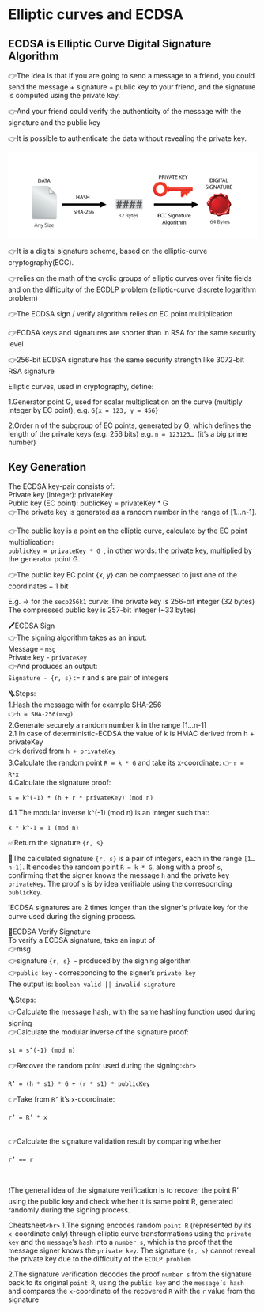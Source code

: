 # Elliptic curves and ECDSA

<h2>ECDSA is Elliptic Curve Digital Signature Algorithm </h2>

👉The idea is that if you are going to send a message to a friend, you could send the message + signature + public key to your friend, and the signature is computed using the private key.

👉And your friend could verify the authenticity of the message with the signature and the public key

👉It is possible to authenticate the data without revealing the private key.

![ECDSA](../images/EC%20and%20ECDSA/ECDSA.png)

👉It is a digital signature scheme, based on the elliptic-curve cryptography(ECC).

👉relies on the math of the cyclic groups of elliptic curves over finite fields and on the difficulty of the ECDLP problem (elliptic-curve discrete logarithm problem)

👉The ECDSA sign / verify algorithm relies on EC point multiplication

👉ECDSA keys and signatures are shorter than in RSA for the same security level

👉256-bit ECDSA signature has the same security strength like 3072-bit RSA signature

Elliptic curves, used in cryptography, define:

1.Generator point G, used for scalar multiplication on the curve (multiply integer by EC point), e.g. ``G{x = 123, y = 456}``

2.Order n of the subgroup of EC points, generated by G, which defines the length of the private keys (e.g. 256 bits) e.g. ``n = 123123… ``(it’s a big prime number)

<h2>Key Generation</h2>
The ECDSA key-pair consists of: <br>
Private key (integer): privateKey <br>
Public key (EC point): publicKey = privateKey * G
<br>
👉The private key is generated as a random number in the range of [1…n-1].

👉The public key is a point on the elliptic curve, calculate by the EC point multiplication: <br>
```publicKey = privateKey * G ```, in other words: the private key, multiplied by the generator point G.

👉The public key EC point {x, y} can be compressed to just one of the coordinates + 1 bit

E.g. -> for the ``secp256k1`` curve:
The private key is 256-bit integer (32 bytes)
The compressed public key is 257-bit integer (~33 bytes)

🖊️ECDSA Sign <br>
👉The signing algorithm takes as an input: <br>
Message - ``msg`` <br>
Private key - ``privateKey`` <br>
👉And produces an output: <br>
``Signature - {r, s}`` := r and s are pair of integers

🪜Steps: <br>
1.Hash the message with for example SHA-256 <br>
👉``h = SHA-256(msg)`` <br>
2.Generate securely a random number k in the range [1…n-1] <br>
2.1 In case of deterministic-ECDSA the value of k is HMAC derived from h + privateKey <br>
👉``k`` derived from ``h + privateKey`` <br>
3.Calculate the random point ``R = k * G`` and take its x-coordinate: 👉 ``r = R*x`` <br>
4.Calculate the signature proof: <br>

    s = k^(-1) * (h + r * privateKey) (mod n)

4.1 The modular inverse k^(-1) (mod n) is an integer such that:

    k * k^-1 = 1 (mod n)

✅Return the signature ``{r, s}``

📓The calculated signature ``{r, s}`` is a pair of integers, each in the range ``[1…n-1]``. It encodes the random point ``R = k * G``, along with a proof ``s``, confirming that the signer knows the message ``h`` and the private key ``privateKey``. The proof ``s`` is by idea verifiable using the corresponding ``publicKey``.

❕ECDSA signatures are 2 times longer than the signer's private key for the curve used during the signing process.

🔎ECDSA Verify Signature<br>
To verify a ECDSA signature, take an input of <br>
👉msg<br>
👉signature ``{r, s} ``- produced by the signing algorithm<br>
👉``public key`` - corresponding to the signer’s ```private key```<br>
The output is: ``boolean valid || invalid signature``

🪜Steps:<br>
👉Calculate the message hash, with the same hashing function used during signing<br>
👉Calculate the modular inverse of the signature proof:

    s1 = s^(-1) (mod n)

👉Recover the random point used during the signing:`<br>`

    R’ = (h * s1) * G + (r * s1) * publicKey

👉Take from ``R’`` it’s ``x``-coordinate:

    r’ = R’ * x

<br>
👉Calculate the signature validation result by comparing whether

    r’ == r

<br>

❗The general idea of the signature verification is to recover the point R’ using the public key and check whether it is same point R, generated randomly during the signing process.

Cheatsheet`<br>`
1️.The signing encodes random ``point R`` (represented by its ``x``-coordinate only) through elliptic curve transformations using the ``private key`` and the ``message``’s ``hash`` into a ``number s``, which is the proof that the message signer knows the ``private key``. The signature ``{r, s}`` cannot reveal the private key due to the difficulty of the ``ECDLP problem``

2️.The signature verification decodes the proof ``number s`` from the signature back to its original ``point R``, using the ``public key`` and the ``message’s hash`` and compares the ``x``-coordinate of the recovered ``R`` with the ``r`` value from the signature
